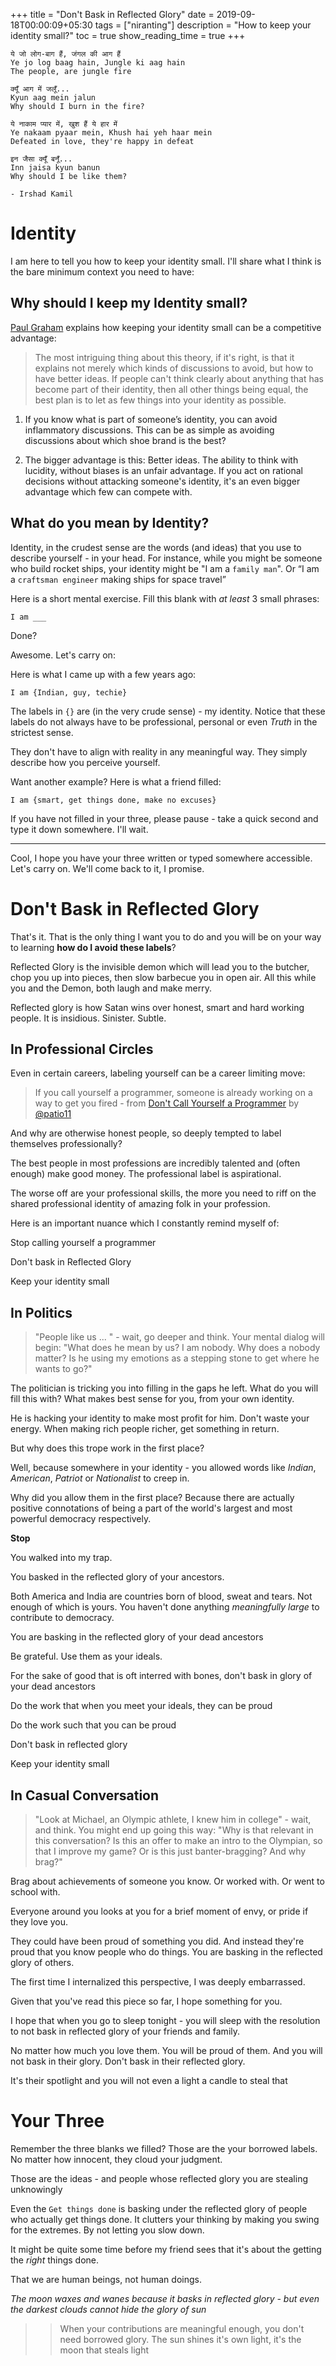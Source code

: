 +++
title =  "Don't Bask in Reflected Glory"
date = 2019-09-18T00:00:09+05:30
tags = ["niranting"]
description = "How to keep your identity small?"
toc = true
show_reading_time = true
+++

```
ये जो लोग-बाग हैं, जंगल की आग हैं 
Ye jo log baag hain, Jungle ki aag hain
The people, are jungle fire

क्यूँ आग में जलूँ...
Kyun aag mein jalun
Why should I burn in the fire?

ये नाकाम प्यार में, खुश हैं ये हार में
Ye nakaam pyaar mein, Khush hai yeh haar mein
Defeated in love, they're happy in defeat

इन जैसा क्यूँ बनूँ...
Inn jaisa kyun banun
Why should I be like them?

- Irshad Kamil
```

# Identity

I am here to tell you how to keep your identity small. 
I'll share what I think is the bare minimum context you need to have:

## Why should I keep my Identity small?

[Paul Graham](http://www.paulgraham.com/identity.html) explains how keeping your identity small can be a competitive advantage:

> The most intriguing thing about this theory, if it's right, is that it explains not merely which kinds of discussions to avoid, but how to have better ideas. If people can't think clearly about anything that has become part of their identity, then all other things being equal, the best plan is to let as few things into your identity as possible.

1. If you know what is part of someone’s identity, you can avoid inflammatory discussions. This can be as simple as avoiding discussions about which shoe brand is the best?

2. The bigger advantage is this: Better ideas. The ability to think with lucidity, without biases is an unfair advantage. If you act on rational decisions without attacking someone's identity, it's an even bigger advantage which few can compete with.

## What do you mean by Identity?

Identity, in the crudest sense are the words (and ideas) that you use to describe yourself - in your head. 
For instance, while you might be someone who build rocket ships, your identity might be "I am a `family man`". Or “I am a `craftsman engineer` making ships for space travel”

Here is a short mental exercise. Fill this blank with _at least_ 3 small phrases:

```
I am ___
```

Done?

Awesome.  Let's carry on: 

Here is what I came up with a few years ago: 

```
I am {Indian, guy, techie}
```

The labels in `{}` are (in the very crude sense) - my identity. Notice that these labels do not always have to be professional, personal or even _Truth_ in the strictest sense. 

They don't have to align with reality in any meaningful way. They simply describe how you perceive yourself. 

Want another example? Here is what a friend filled: 

```
I am {smart, get things done, make no excuses}
```

If you have not filled in your three, please pause - take a quick second and type it down somewhere. I'll wait. 

---

Cool, I hope you have your three written or typed somewhere accessible. Let's carry on. We'll come back to it, I promise. 

# **Don't Bask in Reflected Glory**

That's it. That is the only thing I want you to do and you will be on your way to learning **how do I avoid these labels**?

Reflected Glory is the invisible demon which will lead you to the butcher, chop you up into pieces, then slow barbecue you in open air. All this while you and the Demon, both laugh and make merry. 

Reflected glory is how Satan wins over honest, smart and hard working people. It is insidious. Sinister. Subtle. 

## In Professional Circles

Even in certain careers, labeling yourself can be a career limiting move:

> If you call yourself a programmer, someone is already working on a way to get you fired - from [Don't Call Yourself a Programmer](https://www.kalzumeus.com/2011/10/28/dont-call-yourself-a-programmer/) by [@patio11](https://twitter.com/@patio11)

And why are otherwise honest people, so deeply tempted to label themselves professionally?

The best people in most professions are incredibly talented and (often enough) make good money.
The professional label is aspirational. 

The worse off are your professional skills, the more you need to riff on the shared professional identity of amazing folk in your profession. 

Here is an important nuance which I constantly remind myself of: 

Stop calling yourself a programmer

Don't bask in Reflected Glory

Keep your identity small

## In Politics

> "People like us ... " - wait, go deeper and think. Your mental dialog will begin: "What does he mean by us? I am nobody. Why does a nobody matter? Is he using my emotions as a stepping stone to get where he wants to go?"

The politician is tricking you into filling in the gaps he left. What do you will fill this with? What makes best sense for you, from your own identity. 

He is hacking your identity to make most profit for him. 
Don't waste your energy. When making rich people richer, get something in return. 

But why does this trope work in the first place? 

Well, because somewhere in your identity - you allowed words like _Indian_, _American_, _Patriot_ or _Nationalist_ to creep in. 

Why did you allow them in the first place? Because there are actually positive connotations of being a part of the world's largest and most powerful democracy respectively. 

**Stop** 

You walked into my trap.

You basked in the reflected glory of your ancestors. 

Both America and India are countries born of blood, sweat and tears. Not enough of which is yours. 
You haven't done anything _meaningfully large_ to contribute to democracy. 

You are basking in the reflected glory of your dead ancestors

Be grateful. Use them as your ideals. 

For the sake of good that is oft interred with bones, don't bask in glory of your dead ancestors 

Do the work that when you meet your ideals, they can be proud

Do the work such that you can be proud

Don't bask in reflected glory

Keep your identity small

## In Casual Conversation 

> "Look at Michael, an Olympic athlete, I knew him in college" - wait, and think. 
> You might end up going this way: "Why is that relevant in this conversation? Is this an offer to make an intro to the Olympian, so that I improve my game? Or is this just banter-bragging? And why brag?"

Brag about achievements of someone you know. Or worked with. Or went to school with. 

Everyone around you looks at you for a brief moment of envy, or pride if they love you. 

They could have been proud of something you did. And instead they're proud that you know people who do things.
You are basking in the reflected glory of others.

The first time I internalized this perspective, I was deeply embarrassed. 

Given that you've read this piece so far, I hope something for you. 

I hope that when you go to sleep tonight - you will sleep with the resolution to not bask in reflected glory of your friends and family. 

No matter how much you love them. You will be proud of them. And you will not bask in their glory.
Don't bask in their reflected glory. 

It's their spotlight and you will not even a light a candle to steal that

# Your Three

Remember the three blanks we filled? Those are the your borrowed labels. No matter how innocent, they cloud your judgment. 

Those are the ideas - and people whose reflected glory you are stealing unknowingly

Even the `Get things done` is basking under the reflected glory of people who actually get things done. It clutters your thinking by making you swing for the extremes. By not letting you slow down.

It might be quite some time before my friend sees that it's about the getting the _right_ things done. 

That we are human beings, not human doings. 

*The moon waxes and wanes because it basks in reflected glory - but even the darkest clouds cannot hide the glory of sun*

>> When your contributions are meaningful enough, you don't need borrowed glory. 
> The sun shines it's own light, it's the moon that steals light
